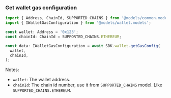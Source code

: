 ### Get wallet gas configuration

```ts
import { Address, ChainId, SUPPORTED_CHAINS } from '@models/common.models';
import { IWalletGasConfiguration } from '@models/wallet.models';

const wallet: Address = '0x123';
const chainId: ChainId = SUPPORTED_CHAINS.ETHEREUM;

const data: IWalletGasConfiguration = await SDK.wallet.getGasConfig(
  wallet,
  chainId,
);
```

Notes:

- `wallet`: The wallet address.
- `chainId`: The chain id number, use it from `SUPPORTED_CHAINS` model. Like `SUPPORTED_CHAINS.ETHEREUM`.
